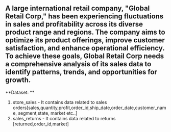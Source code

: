 A large international retail company, "Global Retail Corp," has been experiencing fluctuations in sales and profitability across its diverse product range and regions. The company aims to optimize its product offerings, improve customer satisfaction, and enhance operational efficiency. To achieve these goals, Global Retail Corp needs a comprehensive analysis of its sales data to identify patterns, trends, and opportunities for growth.
------------------------------------------------------------------------------------
**Dataset: **
 1. store_sales -  It contains data related to sales orders[sales,quantity,profit,order_id,ship_date,order_date,customer_name, segment,state, market etc..]
 2. sales_returns - It contains data related to returns [returned,order_id,market]

